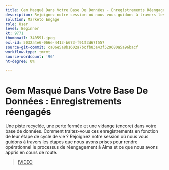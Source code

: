```yaml
---
title: Gem Masqué Dans Votre Base De Données - Enregistrements Réengagés
description: Rejoignez notre session où nous vous guidons à travers les étapes que nous avons prises pour rendre opérationnel le processus de réengagement à Alma et ce que nous avons appris en cours de route.
solution: Marketo Engage
role: User
level: Beginner
kt: 9771
thumbnail: 340591.jpeg
exl-id: 5032a4e6-066e-4413-b673-f91f3d67f557
source-git-commit: ca06e5a8b1602a7bcfb83a43f529680a5a96bacf
workflow-type: tm+mt
source-wordcount: '96'
ht-degree: 0%

---
```


# Gem Masqué Dans Votre Base De Données : Enregistrements réengagés

Une piste recyclée, une perte fermée et une vidange (encore) dans votre base de données. Comment traitez-vous ces enregistrements en fonction de leur étape de cycle de vie ? Rejoignez notre session où nous vous guidons à travers les étapes que nous avons prises pour rendre opérationnel le processus de réengagement à Alma et ce que nous avons appris en cours de route.

>[!VIDEO](https://video.tv.adobe.com/v/340591/?quality=12&learn=on)
